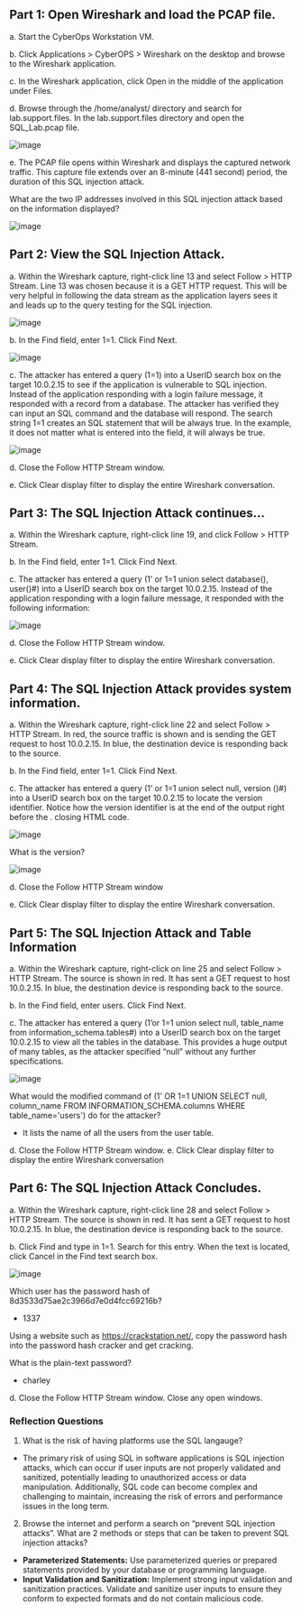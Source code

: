 ## Part 1: Open Wireshark and load the PCAP file.
a. Start the CyberOps Workstation VM.

b. Click Applications > CyberOPS > Wireshark on the desktop and browse to the Wireshark application.

c. In the Wireshark application, click Open in the middle of the application under Files.

d. Browse through the /home/analyst/ directory and search for lab.support.files. In the lab.support.files
directory and open the SQL_Lab.pcap file.

![image](https://github.com/Akhilkj123/CyberOps/assets/65653010/ec9dac3d-33bd-47fd-acbd-46c0a4d28f2d)

e. The PCAP file opens within Wireshark and displays the captured network traffic. This capture file extends
over an 8-minute (441 second) period, the duration of this SQL injection attack.

What are the two IP addresses involved in this SQL injection attack based on the information displayed?

![image](https://github.com/Akhilkj123/CyberOps/assets/65653010/7ea8b442-f495-4538-abf9-5bb632676afe)

## Part 2: View the SQL Injection Attack.
a. Within the Wireshark capture, right-click line 13 and select Follow > HTTP Stream. Line 13 was chosen
because it is a GET HTTP request. This will be very helpful in following the data stream as the application
layers sees it and leads up to the query testing for the SQL injection.

![image](https://github.com/Akhilkj123/CyberOps/assets/65653010/9ce19e34-a488-4e5b-a660-79f037845702)

b. In the Find field, enter 1=1. Click Find Next.

![image](https://github.com/Akhilkj123/CyberOps/assets/65653010/bef3dc1e-ec48-488a-8c56-f1b60cf7a2f2)

c. The attacker has entered a query (1=1) into a UserID search box on the target 10.0.2.15 to see if the
application is vulnerable to SQL injection. Instead of the application responding with a login failure
message, it responded with a record from a database. The attacker has verified they can input an SQL
command and the database will respond. The search string 1=1 creates an SQL statement that will be
always true. In the example, it does not matter what is entered into the field, it will always be true.

![image](https://github.com/Akhilkj123/CyberOps/assets/65653010/a8847cd5-d5d6-40bd-87fc-81cdb8f4b504)

d. Close the Follow HTTP Stream window.

e. Click Clear display filter to display the entire Wireshark conversation.

## Part 3: The SQL Injection Attack continues...
a. Within the Wireshark capture, right-click line 19, and click Follow > HTTP Stream.

b. In the Find field, enter 1=1. Click Find Next.

c. The attacker has entered a query (1’ or 1=1 union select database(), user()#) into a UserID search box on
the target 10.0.2.15. Instead of the application responding with a login failure message, it responded with
the following information:

![image](https://github.com/Akhilkj123/CyberOps/assets/65653010/6a50024a-91c3-49b7-af46-f1f65a8010a3)

d. Close the Follow HTTP Stream window.

e. Click Clear display filter to display the entire Wireshark conversation.

## Part 4: The SQL Injection Attack provides system information.
a. Within the Wireshark capture, right-click line 22 and select Follow > HTTP Stream. In red, the source
traffic is shown and is sending the GET request to host 10.0.2.15. In blue, the destination device is
responding back to the source.

b. In the Find field, enter 1=1. Click Find Next.

c. The attacker has entered a query (1’ or 1=1 union select null, version ()#) into a UserID search box on the
target 10.0.2.15 to locate the version identifier. Notice how the version identifier is at the end of the output
right before the </pre>.</div> closing HTML code.

![image](https://github.com/Akhilkj123/CyberOps/assets/65653010/f045c602-9d89-42b4-9401-013595ca341f)

What is the version?

![image](https://github.com/Akhilkj123/CyberOps/assets/65653010/dba52f59-239e-4a43-b7bb-0189bf69504d)

d. Close the Follow HTTP Stream window

e. Click Clear display filter to display the entire Wireshark conversation.

## Part 5: The SQL Injection Attack and Table Information
a. Within the Wireshark capture, right-click on line 25 and select Follow > HTTP Stream. The source is
shown in red. It has sent a GET request to host 10.0.2.15. In blue, the destination device is responding
back to the source.

b. In the Find field, enter users. Click Find Next.

c. The attacker has entered a query (1’or 1=1 union select null, table_name from
information_schema.tables#) into a UserID search box on the target 10.0.2.15 to view all the tables in the database. This provides a huge output of many tables, as the attacker specified “null” without any further specifications.

![image](https://github.com/Akhilkj123/CyberOps/assets/65653010/85d564eb-d74b-44cc-a4b5-cb8c7296c85d)


What would the modified command of (1' OR 1=1 UNION SELECT null, column_name FROM
INFORMATION_SCHEMA.columns WHERE table_name='users') do for the attacker?
- It lists the name of all the users from the user table.

d. Close the Follow HTTP Stream window.
e. Click Clear display filter to display the entire Wireshark conversation

## Part 6: The SQL Injection Attack Concludes.
a. Within the Wireshark capture, right-click line 28 and select Follow > HTTP Stream. The source is shown
in red. It has sent a GET request to host 10.0.2.15. In blue, the destination device is responding back to
the source.

b. Click Find and type in 1=1. Search for this entry. When the text is located, click Cancel in the Find text
search box.

![image](https://github.com/Akhilkj123/CyberOps/assets/65653010/cc56b1ba-1181-4d9f-95b1-db5df24ae2ce)

Which user has the password hash of 8d3533d75ae2c3966d7e0d4fcc69216b?
- 1337

Using a website such as https://crackstation.net/, copy the password hash into the password hash
cracker and get cracking.

What is the plain-text password?
- charley

d. Close the Follow HTTP Stream window. Close any open windows.

### Reflection Questions

1. What is the risk of having platforms use the SQL langauge?
- The primary risk of using SQL in software applications is SQL injection attacks, which can occur if user inputs are not properly validated and sanitized, potentially leading to unauthorized access or data manipulation. Additionally, SQL code can become complex and challenging to maintain, increasing the risk of errors and performance issues in the long term.

2. Browse the internet and perform a search on “prevent SQL injection attacks”. What are 2 methods or steps
that can be taken to prevent SQL injection attacks?
- **Parameterized Statements:** Use parameterized queries or prepared statements provided by your database or programming language.
- **Input Validation and Sanitization:** Implement strong input validation and sanitization practices. Validate and sanitize user inputs to ensure they conform to expected formats and do not contain malicious code. 
